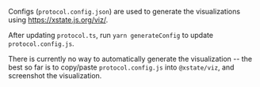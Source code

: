 Configs (`protocol.config.json`) are used to generate the visualizations using https://xstate.js.org/viz/.

After updating `protocol.ts`, run `yarn generateConfig` to update `protocol.config.js`.

There is currently no way to automatically generate the visualization -- the best so far is to copy/paste `protocol.config.js` into `@xstate/viz`, and screenshot the visualization.
